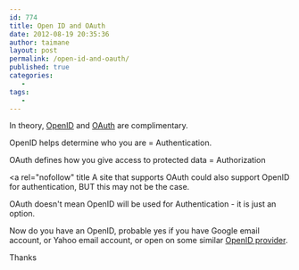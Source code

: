 ```yaml
---
id: 774
title: Open ID and OAuth
date: 2012-08-19 20:35:36
author: taimane
layout: post
permalink: /open-id-and-oauth/
published: true
categories:
   -
tags:
   -
---
```

In theory, <a rel="nofollow" title="OpenID" href="http://en.wikipedia.org/wiki/OpenID">OpenID</a> and <a rel="nofollow" title="OAuth" href="http://en.wikipedia.org/wiki/OAuth">OAuth</a> are complimentary.



OpenID helps determine who you are = Authentication.

OAuth defines how you give access to protected data = Authorization


<a rel="nofollow" title
A site that supports OAuth could also support OpenID for authentication, BUT this may not be the case.



OAuth doesn't mean OpenID will be used for Authentication - it is just an option.



Now do you have an OpenID, probable yes if you have Google email account, or Yahoo email account, or open on some similar <a title="OpenID provider" href="http://oauth.net/documentation/getting-started/">OpenID provider</a>.



Thanks  

